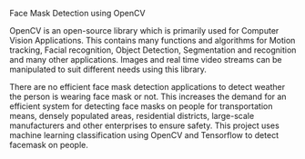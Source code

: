 Face Mask Detection using OpenCV

OpenCV is an open-source library which is primarily used for Computer Vision Applications. This contains many functions and algorithms for Motion tracking, Facial recognition, Object Detection, Segmentation and recognition and many other applications. Images and real time video streams can be manipulated to suit different needs using this library.

There are no efficient face mask detection applications to detect weather the person is wearing face mask or not. This increases the demand for an efficient system for detecting face masks on people for transportation means, densely populated areas, residential districts, large-scale manufacturers and other enterprises to ensure safety. This project uses machine learning classification using OpenCV and Tensorflow to detect facemask on people.
